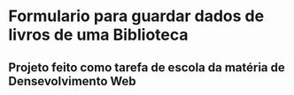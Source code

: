 # Formulario para guardar dados de livros de uma Biblioteca

## Projeto feito como tarefa de escola da matéria de Densevolvimento Web

